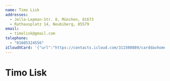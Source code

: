 ```yaml
---
name: Timo Lisk
addresses:
  - Jella-Lepman-Str. 8, München, 81673
  - Rathausplatz 14, Neubiberg, 85579
email:
  - timolisk@gmail.com
telephone:
  - "01605324556"
iCloudVCard: '{"url":"https://contacts.icloud.com/311500889/carddavhome/card/DBB6FF1B-A072-4382-98AA-717253286BD3.vcf","etag":"\"kmfhb8r2\"","data":"BEGIN:VCARD\r\nVERSION:3.0\r\nFN:\r\nN:Lisk;Timo;;;\r\nUID:92935606-B1F3-46DE-BE43-98701BBB7CDE\r\nADR:;;Jella-Lepman-Str. 8;München;;81673;;\r\nADR:;;Rathausplatz 14;Neubiberg;;85579;;\r\nPRODID:-//Apple Inc.//iOS 10.2.1//EN\r\nREV:2025-04-03T22:15:53Z\r\nORG:;\r\nEMAIL:timolisk@gmail.com\r\nTEL:01605324556\r\nEND:VCARD"}'
---
```

# Timo Lisk